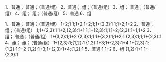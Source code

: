 <!--
 * @Author: luoli
 * @Date: 2022-11-20 18:16:01
 * @LastEditors: luoli
 * @LastEditTime: 2022-11-20 18:22:54
 * @FilePath: /reg/combination.md
 * @Description:
-->
1、普通； 普通；（普通/组）
2、普通； 组；（普通/组）
3、组； 普通；（普通/组）
4、组； 组；（普通/组）
5、普通
6、组




1、普通； 普通；（普通/组）
1+2;1
1;1+2
1+2;1;1+{2,3}:1
1;1+2;1+2
2、普通； 组；（普通/组）
1;1+{2,3}:1
1+2;{2,3}:1+1
1;1+{2,3}:1;1
1+2;{2,3}:1+1;1+2
3、组； 普通；（普通/组）
1+{3,2}:1;1+2
{2,3}:1;1
1+{3,2}:1;1+2;1
{2,3}:1;1;1+{2,3}:1
4、组； 组；（普通/组）
1+{2,3}:1;{1,2}:1
{1,2}:1+3;1+{2,3}:1+4
1+{2,3}:1;{1,2}:1;1+2
{1,2}:1+3;1+{2,3}:1+4;{1,2}:1
5、普通
1
1+2
6、组
{1,2}:1+1
1+{2,3}:1
